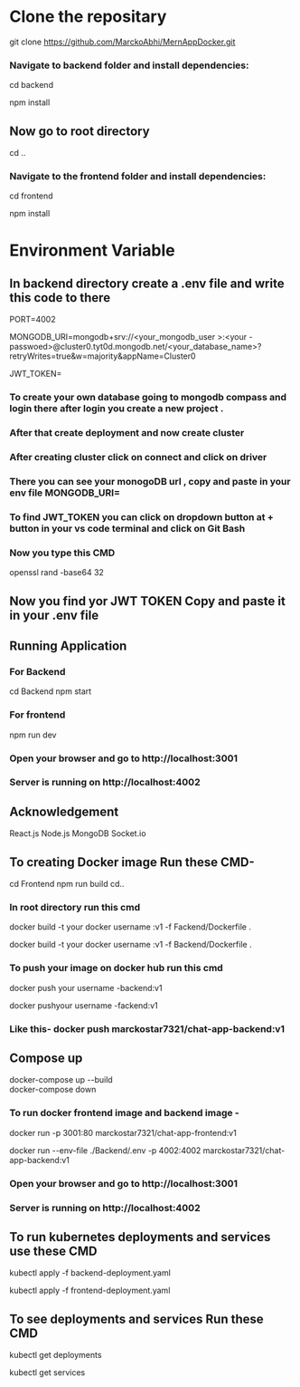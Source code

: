 # Clone the repositary

git clone https://github.com/MarckoAbhi/MernAppDocker.git

### Navigate to backend folder and install dependencies:

cd backend

npm install

## Now go to root directory
cd ..

### Navigate to the frontend folder and install dependencies:

  cd frontend
  
  npm install

# Environment Variable 
## In backend directory create a .env file and write this code to there 

PORT=4002

MONGODB_URI=mongodb+srv://<your_mongodb_user >:<your -passwoed>@cluster0.tyt0d.mongodb.net/<your_database_name>?retryWrites=true&w=majority&appName=Cluster0

JWT_TOKEN=

### To create your own database going to mongodb compass and login there after login you create a new project .
### After that create deployment and now create cluster 
### After creating cluster click on connect and click on driver 
### There you can see your monogoDB url , copy and paste in your env file MONGODB_URI= 

### To find JWT_TOKEN you can click on dropdown button at + button in your vs code terminal and click on Git Bash
### Now you type this CMD

openssl rand -base64 32 

## Now you find yor JWT TOKEN Copy and paste it in your .env file

## Running Application 
### For Backend

cd Backend
npm start

### For frontend

npm run dev

### Open your browser and go to http://localhost:3001
### Server is running on http://localhost:4002

## Acknowledgement
React.js
Node.js
MongoDB
Socket.io

## To creating Docker image Run these CMD- 
cd Frontend
npm run build
cd.. 

### In root directory run this cmd 
docker build -t your docker username :v1 -f Fackend/Dockerfile . 

docker build -t your docker username :v1 -f Backend/Dockerfile .

### To push your image on docker hub run this cmd
docker push your username -backend:v1 

docker pushyour username -fackend:v1

### Like this- docker push marckostar7321/chat-app-backend:v1 
## Compose up 
docker-compose up --build   
docker-compose down

### To run docker frontend image and backend image -

docker run -p 3001:80 marckostar7321/chat-app-frontend:v1

docker run --env-file ./Backend/.env -p 4002:4002 marckostar7321/chat-app-backend:v1

### Open your browser and go to http://localhost:3001
### Server is running on http://localhost:4002

## To run kubernetes deployments and services use these CMD

kubectl apply -f backend-deployment.yaml

kubectl apply -f frontend-deployment.yaml


## To see deployments and services Run these CMD

kubectl get deployments

kubectl get services


